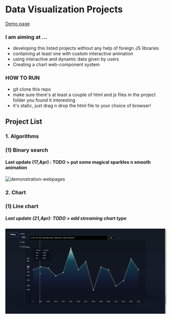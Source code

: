 # Data Visualization Projects 
<a href="https://pikpokjeon.github.io/JS-Data-Visualization-Project/">Demo page</a>

### I am aiming at ... 
- developing this listed projects without any help of foreign JS libraries
- containing at least one with custom interactive animation 
- using interactive and dynamic data given by users 
- Creating a chart web-component system

### HOW TO RUN 
- git clone this repo
- make sure there's at least a couple of html and js files in the project folder you found it interesting
- it's static, just drag n drop the html file to your choice of browser!

## Project List

### 1. Algorithms 
### (1) Binary search
#### Last update (17,Apr) : TODO > put some magical sparkles n smooth animation

![demonstration-webpages](https://github.com/pikpokjeon/JS-Data-Visualization-Project/blob/main/bs.gif)

### 2. Chart 
### (1) Line chart
##### Last update (21,Apr): TODO > add streaming chart type

![demonstration-webpages](https://github.com/pikpokjeon/JS-Data-Visualization-Project/blob/main/linechart.gif)
